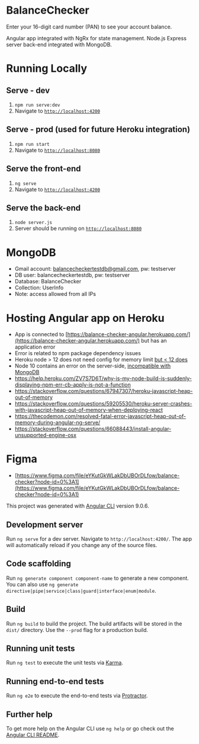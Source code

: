 # BalanceChecker

Enter your 16-digit card number (PAN) to see your account balance.

Angular app integrated with NgRx for state management. Node.js Express server back-end integrated with MongoDB.

# Running Locally

## Serve - dev
1. `npm run serve:dev`
2. Navigate to [`http://localhost:4200`](http://localhost:4200)

## Serve - prod (used for future Heroku integration)
1. `npm run start`
2. Navigate to [`http://localhost:8080`](http://localhost:8080)

## Serve the front-end
1. `ng serve`
2. Navigate to [`http://localhost:4200`](http://localhost:4200)

## Serve the back-end
1. `node server.js`
2. Server should be running on [`http://localhost:8080`](http://localhost:8080)

# MongoDB
* Gmail account: balancecheckertestdb@gmail.com, pw: testserver
* DB user: balancecheckertestdb, pw: testserver
* Database: BalanceChecker
* Collection: UserInfo
* Note: access allowed from all IPs

# Hosting Angular app on Heroku
* App is connected to [https://balance-checker-angular.herokuapp.com/](https://balance-checker-angular.herokuapp.com/) but has an application error
* Error is related to npm package dependency issues
* Heroku node > 12 does not need config for memory limit [but < 12 does](https://devcenter.heroku.com/articles/node-memory-use)
* Node 10 contains an error on the server-side, [incompatible with MongoDB](https://stackoverflow.com/questions/19697858/referenceerror-textencoder-is-not-defined)
* https://help.heroku.com/ZV7S7D6T/why-is-my-node-build-is-suddenly-displaying-npm-err-cb-apply-is-not-a-function
* https://stackoverflow.com/questions/67947307/heroku-javascript-heap-out-of-memory
* https://stackoverflow.com/questions/59205530/heroku-server-crashes-with-javascript-heap-out-of-memory-when-deploying-react
* https://thecodemon.com/resolved-fatal-error-javascript-heap-out-of-memory-during-angular-ng-serve/
* https://stackoverflow.com/questions/66088443/install-angular-unsupported-engine-osx

# Figma
* [https://www.figma.com/file/eYKutGkWLakDbUBOrDLfow/balance-checker?node-id=0%3A1](https://www.figma.com/file/eYKutGkWLakDbUBOrDLfow/balance-checker?node-id=0%3A1)

This project was generated with [Angular CLI](https://github.com/angular/angular-cli) version 9.0.6.

## Development server

Run `ng serve` for a dev server. Navigate to `http://localhost:4200/`. The app will automatically reload if you change any of the source files.

## Code scaffolding

Run `ng generate component component-name` to generate a new component. You can also use `ng generate directive|pipe|service|class|guard|interface|enum|module`.

## Build

Run `ng build` to build the project. The build artifacts will be stored in the `dist/` directory. Use the `--prod` flag for a production build.

## Running unit tests

Run `ng test` to execute the unit tests via [Karma](https://karma-runner.github.io).

## Running end-to-end tests

Run `ng e2e` to execute the end-to-end tests via [Protractor](http://www.protractortest.org/).

## Further help

To get more help on the Angular CLI use `ng help` or go check out the [Angular CLI README](https://github.com/angular/angular-cli/blob/master/README.md).
